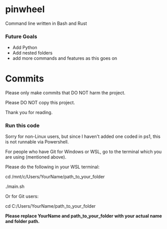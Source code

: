 # pinwheel
Command line written in Bash and Rust
### Future Goals
- Add Python
- Add nested folders
- add more commands and features as this goes on
# Commits
Please only make commits that DO NOT harm the project.

Please DO NOT copy this project.

Thank you for reading.
### Run this code
Sorry for non-Linux users, but since I haven't added one coded in ps1, this is not runnable via Powershell.

For people who have Git for Windows or WSL, go to the terminal which you are using (mentioned above).

Please do the following in your WSL terminal:

cd /mnt/c/Users/YourName/path_to_your_folder

./main.sh

Or for Git users:

cd C:/Users/YourName/path_to_your_folder

**Please replace YourName and path_to_your_folder with your actual name and folder path.**
